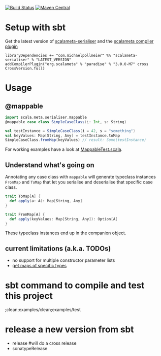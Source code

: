[![Build Status](https://secure.travis-ci.org/mpollmeier/scalameta-serialiser.png?branch=master)](http://travis-ci.org/mpollmeier/scalameta-serialiser)
[![Maven Central](https://maven-badges.herokuapp.com/maven-central/com.michaelpollmeier/scalameta_serialiser_2.11/badge.svg)](https://maven-badges.herokuapp.com/maven-central/com.michaelpollmeier/scalameta_serialiser_2.11)

# Setup with sbt
Get the latest version of [scalameta-serialiser](https://maven-badges.herokuapp.com/maven-central/com.michaelpollmeier/scalameta-serialiser_2.12) and the [scalameta compiler plugin](https://maven-badges.herokuapp.com/maven-central/org.scalameta/paradise_2.12.1)

```
libraryDependencies += "com.michaelpollmeier" %% "scalameta-serialiser" % "LATEST_VERSION"
addCompilerPlugin("org.scalameta" % "paradise" % "3.0.0-M7" cross CrossVersion.full)
```

# Usage

## @mappable

```scala
import scala.meta.serialiser.mappable
@mappable case class SimpleCaseClass(i: Int, s: String)

val testInstance = SimpleCaseClass(i = 42, s = "something")
val keyValues: Map[String, Any] = testInstance.toMap
SimpleCaseClass.fromMap(keyValues) // result: Some(testInstance)
```

For working examples have a look at [MappableTest.scala](examples/src/test/scala/scala/meta/serialiser/MappableTest.scala).

## Understand what's going on
Annotating any case class with `mappable` will generate typeclass instances `FromMap` and `ToMap` that let you serialise and deserialise that specific case class. 

```scala
trait ToMap[A] {
  def apply(a: A): Map[String, Any]
}

trait FromMap[A] {
  def apply(keyValues: Map[String, Any]): Option[A]
}
```

These typeclass instances end up in the companion object.

## current limitations (a.k.a. TODOs) 
- no support for multiple constructor parameter lists
- [get maps of specific types](https://github.com/mpollmeier/scalameta-serialiser/issues/1)

# sbt command to compile and test this project
;clean;examples/clean;examples/test

# release a new version from sbt
* release  #will do a cross release
* sonatypeRelease
